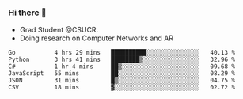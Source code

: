 ### Hi there 👋
- Grad Student @CSUCR. 
- Doing research on Computer Networks and AR
<!--START_SECTION:waka-->

```text
Go           4 hrs 29 mins   ██████████░░░░░░░░░░░░░░░   40.13 %
Python       3 hrs 41 mins   ████████▒░░░░░░░░░░░░░░░░   32.96 %
C#           1 hr 4 mins     ██▒░░░░░░░░░░░░░░░░░░░░░░   09.68 %
JavaScript   55 mins         ██░░░░░░░░░░░░░░░░░░░░░░░   08.29 %
JSON         31 mins         █▒░░░░░░░░░░░░░░░░░░░░░░░   04.75 %
CSV          18 mins         ▓░░░░░░░░░░░░░░░░░░░░░░░░   02.72 %
```

<!--END_SECTION:waka-->
<!--
**jluo117/jluo117** is a ✨ _special_ ✨ repository because its `README.md` (this file) appears on your GitHub profile.

Here are some ideas to get you started:

- 🔭 I’m currently working on ...
- 🌱 I’m currently learning ...
- 👯 I’m looking to collaborate on ...
- 🤔 I’m looking for help with ...
- 💬 Ask me about ...
- 📫 How to reach me: ...
- 😄 Pronouns: ...
- ⚡ Fun fact: ...
-->
